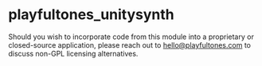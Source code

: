 # playfultones_unitysynth

Should you wish to incorporate code from this module into a proprietary or closed-source application, please reach out to hello@playfultones.com to discuss non-GPL licensing alternatives.